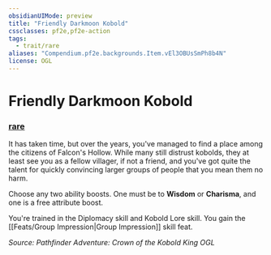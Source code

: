 ```yaml
---
obsidianUIMode: preview
title: "Friendly Darkmoon Kobold"
cssclasses: pf2e,pf2e-action
tags:
  - trait/rare
aliases: "Compendium.pf2e.backgrounds.Item.vEl3OBUsSmPh8b4N"
license: OGL
---
```

# Friendly Darkmoon Kobold

### [rare](rare "Rare Rarity Trait")






It has taken time, but over the years, you've managed to find a place among the citizens of Falcon's Hollow. While many still distrust kobolds, they at least see you as a fellow villager, if not a friend, and you've got quite the talent for quickly convincing larger groups of people that you mean them no harm.

Choose any two ability boosts. One must be to **Wisdom** or **Charisma**, and one is a free attribute boost.

You're trained in the Diplomacy skill and Kobold Lore skill. You gain the [[Feats/Group Impression|Group Impression]] skill feat.

*Source: Pathfinder Adventure: Crown of the Kobold King*
*OGL*